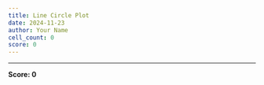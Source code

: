 ```yaml
---
title: Line Circle Plot
date: 2024-11-23
author: Your Name
cell_count: 0
score: 0
---
```




---
**Score: 0**
